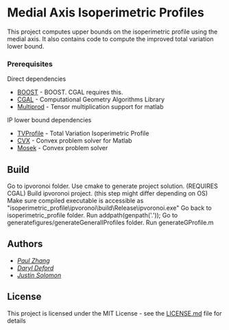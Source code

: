 # Medial Axis Isoperimetric Profiles

This project computes upper bounds on the isoperimetric profile using the medial axis.
It also contains code to compute the improved total variation lower bound. 

### Prerequisites

Direct dependencies
* [BOOST](https://www.boost.org/) - BOOST. CGAL requires this.
* [CGAL](https://www.cgal.org/download.html) - Computational Geometry Algorithms Library 
* [Multiprod](https://www.mathworks.com/matlabcentral/fileexchange/8773-multiple-matrix-multiplications-with-array-expansion-enabled) - Tensor multiplication support for matlab

IP lower bound dependencies
* [TVProfile](https://github.com/justso1/tv_profile) - Total Variation Isoperimetric Profile
* [CVX](http://cvxr.com/cvx/) - Convex problem solver for Matlab
* [Mosek](https://www.mosek.com/) - Convex problem solver

## Build

Go to ipvoronoi folder. 
Use cmake to generate project solution. (REQUIRES CGAL)
Build ipvoronoi project. (this step might differ depending on OS)
Make sure compiled executable is accessible as "isoperimetric_profile\ipvoronoi\build\Release\ipvoronoi.exe"
Go back to isoperimetric_profile folder.
Run addpath(genpath('.'));
Go to generatefigures/generateGeneralIProfiles folder.
Run generateGProfile.m

## Authors

* [*Paul Zhang*](https://www.csail.mit.edu/person/paul-zhang)
* [*Daryl Deford*](https://www.csail.mit.edu/person/daryl-deford)
* [*Justin Solomon*](https://people.csail.mit.edu/jsolomon/)


## License

This project is licensed under the MIT License - see the [LICENSE.md](LICENSE.md) file for details
